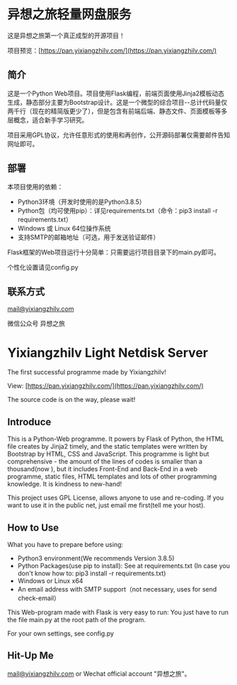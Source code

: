 # 异想之旅轻量网盘服务

这是异想之旅第一个真正成型的开源项目！

项目预览：[https://pan.yixiangzhilv.com/](https://pan.yixiangzhilv.com/)

## 简介

这是一个Python Web项目。项目使用Flask编程，前端页面使用Jinja2模板动态生成，静态部分主要为Bootstrap设计。这是一个微型的综合项目--总计代码量仅两千行（现在的精简版更少了），但是包含有前端后端、静态文件、页面模板等多层概念，适合新手学习研究。

项目采用GPL协议，允许任意形式的使用和再创作，公开源码部署仅需要邮件告知网址即可。

## 部署

本项目使用的依赖：

- Python3环境（开发时使用的是Python3.8.5）
- Python包（均可使用pip）：详见requirements.txt（命令：pip3 install -r requirements.txt）
- Windows 或 Linux 64位操作系统
- 支持SMTP的邮箱地址（可选，用于发送验证邮件）

Flask框架的Web项目运行十分简单：只需要运行项目目录下的main.py即可。

个性化设置请见config.py

## 联系方式

[mail@yixiangzhilv.com](mailto:mail@yixiangzhilv.com) 

微信公众号 异想之旅

# Yixiangzhilv Light Netdisk Server

The first successful programme made by Yixiangzhilv!

View: [https://pan.yixiangzhilv.com/](https://pan.yixiangzhilv.com/)

The source code is on the way, please wait!

## Introduce

This is a Python-Web programme. It powers by Flask of Python, the HTML file creates by Jinja2 timely, and the static templates were written by Bootstrap by HTML, CSS and JavaScript. This programme is light but comprehensive - the amount of the lines of codes is smaller than a thousand(now ), but it includes Front-End and Back-End in a web programme, static files, HTML templates and lots of other programming knowledge. It is kindness to new-hand!

This project uses GPL License, allows anyone to use and re-coding. If you want to use it in the public net, just email me first(tell me your host).

## How to Use

What you have to prepare before using:

- Python3 environment(We recommends Version 3.8.5)
- Python Packages(use pip to install): See at requirements.txt (In case you don't know how to: pip3 install -r requirements.txt)
- Windows or Linux x64
- An email address with SMTP support（not necessary, uses for send check-email）

This Web-program made with Flask is very easy to run: You just have to run the file main.py at the root path of the program.

For your own settings, see config.py

## Hit-Up Me

[mail@yixiangzhilv.com](mailto:mail@yixiangzhilv.com)
or
Wechat official account "异想之旅"。

